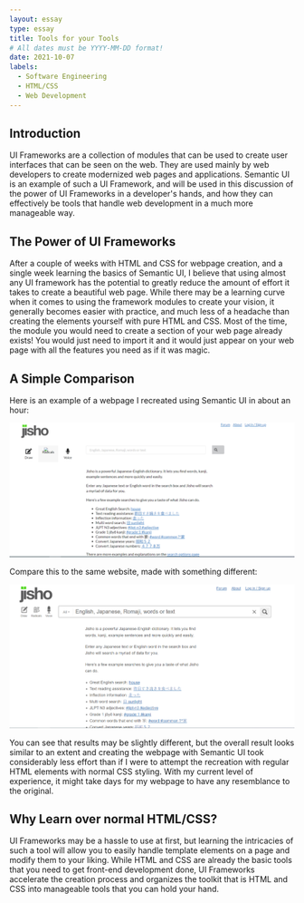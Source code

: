 ```yaml
---
layout: essay
type: essay
title: Tools for your Tools
# All dates must be YYYY-MM-DD format!
date: 2021-10-07
labels:
  - Software Engineering
  - HTML/CSS
  - Web Development
---
```


## Introduction

UI Frameworks are a collection of modules that can be used to create user interfaces that can be seen on the web. They are used mainly by web developers to create modernized web pages and applications. Semantic UI is an example of such a UI Framework, and will be used in this discussion of the power of UI Frameworks in a developer's hands, and how they can effectively be tools that handle web development in a much more manageable way. 

## The Power of UI Frameworks

After a couple of weeks with HTML and CSS for webpage creation, and a single week learning the basics of Semantic UI, I believe that using almost any UI framework has the potential to greatly reduce the amount of effort it takes to create a beautiful web page. While there may be a learning curve when it comes to using the framework modules to create your vision, it generally becomes easier with practice, and much less of a headache than creating the elements yourself with pure HTML and CSS. Most of the time, the module you would need to create a section of your web page already exists! You would just need to import it and it would just appear on your web page with all the features you need as if it was magic. 

## A Simple Comparison

Here is an example of a webpage I recreated using Semantic UI in about an hour: 

<img class="ui medium image" src="../images/semanticUI.png">

Compare this to the same website, made with something different:

<img class="ui medium image" src="../images/nosemanticUI.png">

You can see that results may be slightly different, but the overall result looks similar to an extent and creating the webpage with Semantic UI took considerably less effort than if I were to attempt the recreation with regular HTML elements with normal CSS styling. With my current level of experience, it might take days for my webpage to have any resemblance to the original. 

## Why Learn over normal HTML/CSS?

UI Frameworks may be a hassle to use at first, but learning the intricacies of such a tool will allow you to easily handle template elements on a page and modify them to your liking. While HTML and CSS are already the basic tools that you need to get front-end development done, UI Frameworks accelerate the creation process and organizes the toolkit that is HTML and CSS into manageable tools that you can hold your hand. 
